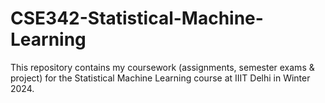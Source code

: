 # CSE342-Statistical-Machine-Learning
This repository contains my coursework (assignments, semester exams &amp; project) for the Statistical Machine Learning course at IIIT Delhi in Winter 2024.
